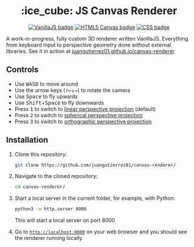 <h1 align="center">
  :ice_cube: JS Canvas Renderer
</h1>

<p align="center">
  <a href="http://vanilla-js.com/"><img src="https://img.shields.io/badge/VanillaJS-blanchedalmond?logo=javascript&logoColor=white" alt="VanillaJS badge"></a>
  <a href="/"><img src="https://img.shields.io/badge/HTML5-Canvas-b3dbf2?logo=html5&logoColor=white" alt="HTML5 Canvas badge"></a>
  <a href="/"><img src="https://img.shields.io/badge/CSS-blue?logo=css3&logoColor=white" alt="CSS badge"></a>
</p>

A work-in-progress, fully custom 3D renderer written VanillaJS. Everything from keyboard input to perspective geometry done without external libraries. See it in action at [juangutierrez01.github.io/canvas-renderer](https://juangutierrez01.github.io/canvas-renderer/)

## Controls
- Use <kbd>W</kbd><kbd>A</kbd><kbd>S</kbd><kbd>D</kbd> to move around
- Use the arrow keys (<kbd>↑</kbd><kbd>←</kbd><kbd>↓</kbd><kbd>→</kbd>) to rotate the camera
- Use <kbd>Space</kbd> to fly upwards
- Use <kbd>Shift</kbd>+<kbd>Space</kbd> to fly downwards
- Press <kbd>1</kbd> to switch to [linear perspective projection](https://en.wikipedia.org/wiki/Perspective_(graphical)) (default)
- Press <kbd>2</kbd> to switch to [spherical perspective projection](https://en.wikipedia.org/wiki/Curvilinear_perspective)
- Press <kbd>3</kbd> to switch to [orthographic perspective projection](https://en.wikipedia.org/wiki/Parallel_projection#Orthographic_projection)

## Installation

1. Clone this repository:

    ```bash
    git clone https://github.com/juangutierrez01/canvas-renderer/
    ```

2. Navigate to the cloned repository:

    ```bash
    cd canvas-renderer/
    ```

3. Start a local server in the current folder, for example, with Python:

    ```bash
    python3 -m http.server 8000
    ```

    This will start a local server on port 8000

4. Go to [`http://localhost:8000`](http://localhost:8000) on your web browser and you should see the renderer running locally.
